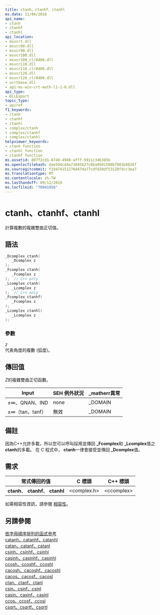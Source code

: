 ```yaml
---
title: ctanh、ctanhf、ctanhl
ms.date: 11/04/2016
api_name:
- ctanh
- ctanhf
- ctanhl
api_location:
- msvcrt.dll
- msvcr80.dll
- msvcr90.dll
- msvcr100.dll
- msvcr100_clr0400.dll
- msvcr110.dll
- msvcr110_clr0400.dll
- msvcr120.dll
- msvcr120_clr0400.dll
- ucrtbase.dll
- api-ms-win-crt-math-l1-1-0.dll
api_type:
- DLLExport
topic_type:
- apiref
f1_keywords:
- ctanh
- ctanhf
- ctanhl
- complex/ctanh
- complex/ctanhf
- complex/ctanhl
helpviewer_keywords:
- ctanh function
- ctanhl function
- ctanhf function
ms.assetid: 807f2cd1-8740-4988-afff-5911c346385b
ms.openlocfilehash: dae59dcd4a71045b27c6ba9501580bf981b9828f
ms.sourcegitcommit: f19474151276d47da77cdfd20df53128fdcc3ea7
ms.translationtype: MT
ms.contentlocale: zh-TW
ms.lasthandoff: 09/12/2019
ms.locfileid: "70941958"
---
```

# <a name="ctanh-ctanhf-ctanhl"></a>ctanh、ctanhf、ctanhl

計算複數的複雜雙曲正切值。

## <a name="syntax"></a>語法

```C
_Dcomplex ctanh(
   _Dcomplex z
);
_Fcomplex ctanh(
   _Fcomplex z
);  // C++ only
_Lcomplex ctanh(
   _Lcomplex z
);  // C++ only
_Fcomplex ctanhf(
   _Fcomplex z
);
_Lcomplex ctanhl(
   _Lcomplex z
);
```

### <a name="parameters"></a>參數

*z*<br/>
代表角度的複數 (弧度)。

## <a name="return-value"></a>傳回值

*Z*的複雜雙曲正切函數。

|Input|SEH 例外狀況|**_matherr**異常|
|-----------|-------------------|--------------------------|
|±∞、QNAN、IND|none|_DOMAIN|
|±∞（tan，tanf）|無效|_DOMAIN|

## <a name="remarks"></a>備註

因為C++允許多載，所以您可以呼叫採用並傳回 **_Fcomplex**和 **_Lcomplex**值之**ctanh**的多載。 在 C 程式中， **ctanh**一律會接受並傳回 **_Dcomplex**值。

## <a name="requirements"></a>需求

|常式傳回的值|C 標頭|C++ 標頭|
|-------------|--------------|------------------|
|**ctanh**、 **ctanhf**、 **ctanhl**|\<complex.h>|\<ccomplex>|

如需相容性資訊，請參閱 [相容性](../../c-runtime-library/compatibility.md)。

## <a name="see-also"></a>另請參閱

[依字母順序排列的函式參考](crt-alphabetical-function-reference.md)<br/>
[catanh、catanhf、catanhl](catanh-catanhf-catanhl.md)<br/>
[catan、catanf、catanl](catan-catanf-catanl.md)<br/>
[csinh、csinhf、csinhl](csinh-csinhf-csinhl.md)<br/>
[casinh、casinhf、casinhl](casinh-casinhf-casinhl.md)<br/>
[ccosh、ccoshf、ccoshl](ccosh-ccoshf-ccoshl.md)<br/>
[cacosh、cacoshf、cacoshl](cacosh-cacoshf-cacoshl.md)<br/>
[cacos、cacosf、cacosl](cacos-cacosf-cacosl.md)<br/>
[ctan、ctanf、ctanl](ctan-ctanf-ctanl.md)<br/>
[csin、csinf、csinl](csin-csinf-csinl.md)<br/>
[casin、casinf、casinl](casin-casinf-casinl.md)<br/>
[ccos、ccosf、ccosl](ccos-ccosf-ccosl.md)<br/>
[csqrt、csqrtf、csqrtl](csqrt-csqrtf-csqrtl.md)<br/>
